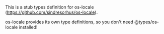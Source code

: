 This is a stub types definition for os-locale (https://github.com/sindresorhus/os-locale).

os-locale provides its own type definitions, so you don't need @types/os-locale installed!